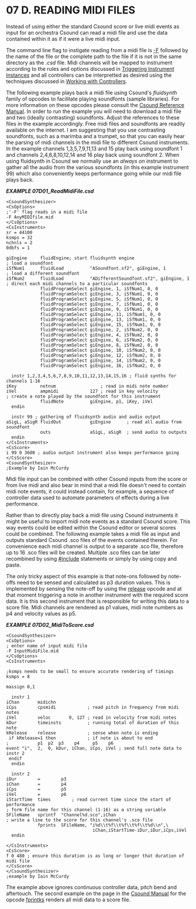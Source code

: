 07 D. READING MIDI FILES
========================

Instead of using either the standard Csound score or live midi events as
input for an orchestra Csound can read a midi file and use the data
contained within it as if it were a live midi input.

The command line flag to instigate reading from a midi file is
[-F](https://csound.com/docs/manual/CommandFlags.html#FlagsMinusUpperF)
followed by the name of the file or the complete path to the file if it
is not in the same directory as the *.csd* file. Midi channels will be
mapped to instrument according to the rules and options discussed in
[Triggering Instrument Instances](07-b-triggering-instrument-instances.md)
and all controllers can be interpretted as desired using the techniques
discussed in
[Working with Controllers](07-c-working-with-controllers.md).

The following example plays back a midi file using Csound's
*fluidsynth* family of opcodes to facilitate playing soundfonts
(sample libraries). For more information on these opcodes please consult
the
[Csound Reference Manual](https://csound.com/docs/manual/index.html).
In order to run
the example you will need to download a midi file and two (ideally
contrasting) soundfonts. Adjust the references to these files in the
example accordingly. Free midi files and soundfonts are readily
available on the internet. I am suggesting that you use contrasting
soundfonts, such as a marimba and a trumpet, so that you can easily hear
the parsing of midi channels in the midi file to different Csound
instruments. In the example channels 1,3,5,7,9,11,13 and 15 play back
using soundfont 1 and channels 2,4,6,8,10,12,14 and 16 play back using
soundfont 2. When using fluidsynth in Csound we normally use an *always
on* instrument to gather all the audio from the various soundfonts (in
this example instrument 99) which also conveniently keeps performance
going while our midi file plays back.


   ***EXAMPLE 07D01_ReadMidiFile.csd***

~~~csound
<CsoundSynthesizer>
<CsOptions>
;'-F' flag reads in a midi file
-F AnyMIDIfile.mid
</CsOptions>
<CsInstruments>
sr = 44100
ksmps = 32
nchnls = 2
0dbfs = 1

giEngine     fluidEngine; start fluidsynth engine
; load a soundfont
iSfNum1      fluidLoad          "ASoundfont.sf2", giEngine, 1
; load a different soundfont
iSfNum2      fluidLoad          "ADifferentSoundfont.sf2", giEngine, 1
; direct each midi channels to a particular soundfonts
             fluidProgramSelect giEngine, 1, iSfNum1, 0, 0
             fluidProgramSelect giEngine, 3, iSfNum1, 0, 0
             fluidProgramSelect giEngine, 5, iSfNum1, 0, 0
             fluidProgramSelect giEngine, 7, iSfNum1, 0, 0
             fluidProgramSelect giEngine, 9, iSfNum1, 0, 0
             fluidProgramSelect giEngine, 11, iSfNum1, 0, 0
             fluidProgramSelect giEngine, 13, iSfNum1, 0, 0
             fluidProgramSelect giEngine, 15, iSfNum1, 0, 0
             fluidProgramSelect giEngine, 2, iSfNum2, 0, 0
             fluidProgramSelect giEngine, 4, iSfNum2, 0, 0
             fluidProgramSelect giEngine, 6, iSfNum2, 0, 0
             fluidProgramSelect giEngine, 8, iSfNum2, 0, 0
             fluidProgramSelect giEngine, 10, iSfNum2, 0, 0
             fluidProgramSelect giEngine, 12, iSfNum2, 0, 0
             fluidProgramSelect giEngine, 14, iSfNum2, 0, 0
             fluidProgramSelect giEngine, 16, iSfNum2, 0, 0

  instr 1,2,3,4,5,6,7,8,9,10,11,12,13,14,15,16 ; fluid synths for channels 1-16
iKey         notnum                 ; read in midi note number
iVel         ampmidi            127 ; read in key velocity
; create a note played by the soundfont for this instrument
             fluidNote          giEngine, p1, iKey, iVel
  endin

  instr 99 ; gathering of fluidsynth audio and audio output
aSigL, aSigR fluidOut           giEngine      ; read all audio from soundfont
             outs               aSigL, aSigR  ; send audio to outputs
  endin
</CsInstruments>
<CsScore>
i 99 0 3600 ; audio output instrument also keeps performance going
</CsScore>
<CsoundSynthesizer>
;Example by Iain McCurdy
~~~

Midi file input can be combined with other Csound inputs from the score
or from live midi and also bear in mind that a midi file doesn't need
to contain midi note events, it could instead contain, for example, a
sequence of controller data used to automate parameters of effects
during a live performance.

Rather than to directly play back a midi file using Csound instruments
it might be useful to import midi note events as a standard Csound
score. This way events could be edited within the Csound editor or
several scores could be combined. The following example takes a midi
file as input and outputs standard Csound .sco files of the events
contained therein. For convenience each midi channel is output to a
separate .sco file, therefore up to 16 .sco files will be created.
Multiple .sco files can be later recombined by using
[\#include](https://csound.com/docs/manual/include.html)
statements or simply by using copy and paste.

The only tricky aspect of this example is that note-ons followed by
note-offs need to be sensed and calculated as p3 duration values. This
is implemented by sensing the note-off by using the
[release](https://csound.com/docs/manual/release.html) opcode and at
that moment triggering a note in another instrument with the required
score data. It is this second instrument that is responsible for writing
this data to a score file. Midi channels are rendered as p1 values, midi
note numbers as p4 and velocity values as p5.


   ***EXAMPLE 07D02_MidiToScore.csd***

~~~csound
<CsoundSynthesizer>
<CsOptions>
; enter name of input midi file
-F InputMidiFile.mid
</CsOptions>
<CsInstruments>

;ksmps needs to be small to ensure accurate rendering of timings
ksmps = 8

massign 0,1

  instr 1
iChan       midichn
iCps        cpsmidi            ; read pitch in frequency from midi notes
iVel        veloc       0, 127 ; read in velocity from midi notes
kDur        timeinsts          ; running total of duration of this note
kRelease    release            ; sense when note is ending
 if kRelease=1 then            ; if note is about to end
;           p1  p2  p3    p4     p5    p6
event "i",  2,  0, kDur, iChan, iCps, iVel ; send full note data to instr 2
 endif
  endin

  instr 2
iDur        =        p3
iChan       =        p4
iCps        =        p5
iVel        =        p6
iStartTime  times        ; read current time since the start of performance
; form file name for this channel (1-16) as a string variable
SFileName   sprintf  "Channel%d.sco",iChan
; write a line to the score for this channel's .sco file
            fprints  SFileName, "i%d\\t%f\\t%f\\t%f\\t%d\\n",\
                                 iChan,iStartTime-iDur,iDur,iCps,iVel
  endin

</CsInstruments>
<CsScore>
f 0 480 ; ensure this duration is as long or longer that duration of midi file
</CsScore>
</CsoundSynthesizer>
;example by Iain McCurdy
~~~

The example above ignores continuous controller data, pitch bend and
aftertouch. The second example on the page in the
[Csound Manual](https://csound.com/docs/manual/index.html) for the opcode
[fprintks](https://csound.com/docs/manual/fprintks.html) renders all
midi data to a score file.
